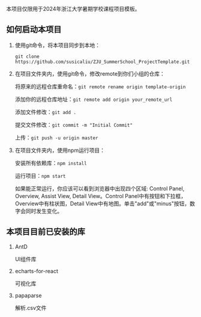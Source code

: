 本项目仅限用于2024年浙江大学暑期学校课程项目模板。

## 如何启动本项目

1. 使用git命令，将本项目同步到本地：

   `git clone https://github.com/susicaliu/ZJU_SummerSchool_ProjectTemplate.git`
   
2. 在项目文件夹内，使用git命令，修改remote到你们小组的仓库：

   将原来的远程仓库重命名：`git remote rename origin template-origin`
   
   添加你的远程仓库地址：`git remote add origin your_remote_url`
   
   添加文件修改：`git add .`
   
   提交文件修改：`git commit -m "Initial Commit"`
   
   上传：`git push -u origin master`
   
3. 在项目文件夹内，使用npm运行项目：

   安装所有依赖库：`npm install`
   
   运行项目：`npm start`
   
   如果能正常运行，你应该可以看到浏览器中出现四个区域: Control Panel, Overview, Assist View, Detail View。Control Panel中有按钮和下拉框，Overview中有柱状图，Detail View中有地图。单击"add"或"minus"按钮，数字会同时发生变化。
   
   
## 本项目目前已安装的库

1. AntD

   UI组件库
   
1. echarts-for-react

   可视化库

1. papaparse

   解析.csv文件
